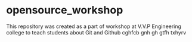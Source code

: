 # opensource_workshop
This repository was created as a part of workshop at V.V.P Engineering college to teach students about Git and Github cghfcb gnh gh gtfh txhyrv
